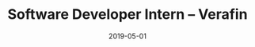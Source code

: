 ---
title: Software Developer Intern – Verafin
eventType: job
date: 2019-05-01
endDate: 2019-08-20
thumbnail: verafin-thumb
image: verafin
excerpt: Made multiple upgrades and bug fixes to the user interface that were requested by Verafin clients. Created a software plugin that identifies high risk customers across hundreds of institutions based on transaction and biographical characteristics.
tags: [java, postgresql, backbonedotjs]
---